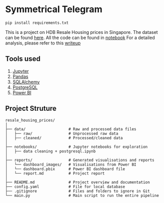 # Symmetrical Telegram

```
pip install requirements.txt
```

This is a project on HDB Resale Housing prices in Singapore. The dataset can be found [here](https://data.gov.sg/collections/189/view).
All the code can be found in [notebook](https://github.com/jeslyztaz/symmetrical-telegram/blob/master/notebooks/data%20cleaning%20%2B%20postgresql.ipynb)
For a detailed analysis, please refer to this [writeup](https://github.com/jeslyztaz/symmetrical-telegram/blob/master/)

## Tools used
1. [Jupyter](https://jupyter.org/)
2. [Pandas](https://pandas.pydata.org/)
3. [SQLAlchemy](https://www.sqlalchemy.org/)
3. [PostgreSQL](https://www.postgresql.org/)
3. [Power BI](https://www.microsoft.com/en-us/power-platform/products/power-bi)

## Project Struture
```
resale_housing_prices/
│
├── data/                   # Raw and processed data files
│   ├── raw/                # Unprocessed raw data
│   ├── cleaned/            # Processed/cleaned data
│
├── notebooks/              # Jupyter notebooks for exploration
│   ├── data cleaning + postgresql.ipynb
│
├── reports/                # Generated visualisations and reports
│   └── dashboard_images/   # Visualisations from Power BI
│   └── dashboard.pbix      # Power BI dashboard file
│   └── report.md           # Project report
│
├── README.md               # Project overview and documentation
├── config.yaml             # File for local database
├── .gitignore              # Files and folders to ignore in Git
└── main.py                 # Main script to run the entire pipeline
```